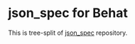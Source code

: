 json_spec for Behat
========================

This is tree-split of [json_spec](https://github.com/fesor/json_spec) repository.
